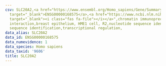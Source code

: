 ```yaml
---
csv: SLC20A2,<a href="https://www.ensembl.org/Homo_sapiens/Gene/Summary?db=core;g=ENSG00000168575"
  target="_blank">ENSG00000168575</a>,<a href="https://www.ncbi.nlm.nih.gov/pubmed/22863008"
  target="_blank"><i class="fas fa-file"></i></a>",chromatin immunoprecipitation assay,direct
  interaction,breast epithelium, HME1 cell, R2,nucleotide sequence identification,nucleotide
  sequence identification,transcriptional regulation,
data_alias: SLC20A2
data_id: ENSG00000168575
data_numevidence: 1
data_species: Homo sapiens
data_taxid: '9606'
title: SLC20A2
---
```


